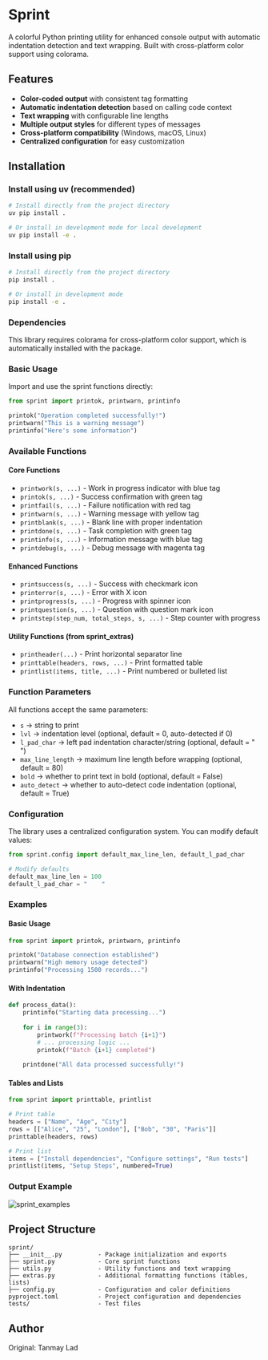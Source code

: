 # Sprint

A colorful Python printing utility for enhanced console output with automatic indentation detection and text wrapping. Built with cross-platform color support using colorama.

## Features

- **Color-coded output** with consistent tag formatting
- **Automatic indentation detection** based on calling code context
- **Text wrapping** with configurable line lengths
- **Multiple output styles** for different types of messages
- **Cross-platform compatibility** (Windows, macOS, Linux)
- **Centralized configuration** for easy customization

## Installation

### Install using uv (recommended)

```bash
# Install directly from the project directory
uv pip install .

# Or install in development mode for local development
uv pip install -e .
```

### Install using pip

```bash
# Install directly from the project directory
pip install .

# Or install in development mode
pip install -e .
```

### Dependencies

This library requires colorama for cross-platform color support, which is automatically installed with the package.

### Basic Usage

Import and use the sprint functions directly:

```python
from sprint import printok, printwarn, printinfo

printok("Operation completed successfully!")
printwarn("This is a warning message")
printinfo("Here's some information")
```

### Available Functions

#### Core Functions
- `printwork(s, ...)` - Work in progress indicator with blue tag
- `printok(s, ...)` - Success confirmation with green tag
- `printfail(s, ...)` - Failure notification with red tag
- `printwarn(s, ...)` - Warning message with yellow tag
- `printblank(s, ...)` - Blank line with proper indentation
- `printdone(s, ...)` - Task completion with green tag
- `printinfo(s, ...)` - Information message with blue tag
- `printdebug(s, ...)` - Debug message with magenta tag

#### Enhanced Functions
- `printsuccess(s, ...)` - Success with checkmark icon
- `printerror(s, ...)` - Error with X icon
- `printprogress(s, ...)` - Progress with spinner icon
- `printquestion(s, ...)` - Question with question mark icon
- `printstep(step_num, total_steps, s, ...)` - Step counter with progress

#### Utility Functions (from sprint_extras)
- `printheader(...)` - Print horizontal separator line
- `printtable(headers, rows, ...)` - Print formatted table
- `printlist(items, title, ...)` - Print numbered or bulleted list

### Function Parameters

All functions accept the same parameters:

- `s` → string to print
- `lvl` → indentation level (optional, default = 0, auto-detected if 0)
- `l_pad_char` → left pad indentation character/string (optional, default = "  ")
- `max_line_length` → maximum line length before wrapping (optional, default = 80)
- `bold` → whether to print text in bold (optional, default = False)
- `auto_detect` → whether to auto-detect code indentation (optional, default = True)

### Configuration

The library uses a centralized configuration system. You can modify default values:

```python
from sprint.config import default_max_line_len, default_l_pad_char

# Modify defaults
default_max_line_len = 100
default_l_pad_char = "    "
```

### Examples

#### Basic Usage
```python
from sprint import printok, printwarn, printinfo

printok("Database connection established")
printwarn("High memory usage detected")
printinfo("Processing 1500 records...")
```

#### With Indentation
```python
def process_data():
    printinfo("Starting data processing...")
    
    for i in range(3):
        printwork(f"Processing batch {i+1}")
        # ... processing logic ...
        printok(f"Batch {i+1} completed")
    
    printdone("All data processed successfully!")
```

#### Tables and Lists
```python
from sprint import printtable, printlist

# Print table
headers = ["Name", "Age", "City"]
rows = [["Alice", "25", "London"], ["Bob", "30", "Paris"]]
printtable(headers, rows)

# Print list
items = ["Install dependencies", "Configure settings", "Run tests"]
printlist(items, "Setup Steps", numbered=True)
```

### Output Example

![sprint_examples](sprint_examples.png)

## Project Structure

```
sprint/
├── __init__.py          - Package initialization and exports
├── sprint.py            - Core sprint functions
├── utils.py             - Utility functions and text wrapping
├── extras.py            - Additional formatting functions (tables, lists)
├── config.py            - Configuration and color definitions
pyproject.toml           - Project configuration and dependencies
tests/                   - Test files
```

## Author

Original: Tanmay Lad
